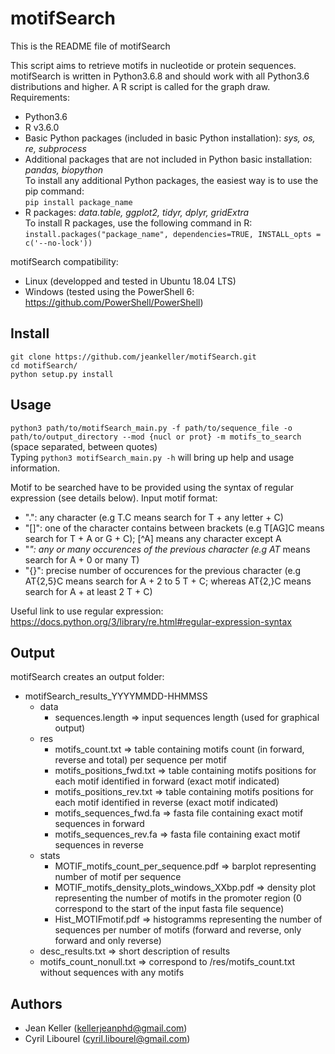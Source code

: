 # **motifSearch**

This is the README file of motifSearch

This script aims to retrieve motifs in nucleotide or protein sequences.
motifSearch is written in Python3.6.8 and should work with all Python3.6 distributions and higher. A R script is called for the graph draw.
Requirements:  
- Python3.6  
- R v3.6.0  
- Basic Python packages (included in basic Python installation): *sys, os, re, subprocess*  
- Additional packages that are not included in Python basic installation: *pandas, biopython*  
To install any additional Python packages, the easiest way is to use the pip command:  
`pip install package_name`  
- R packages: *data.table, ggplot2, tidyr, dplyr, gridExtra*  
To install R packages, use the following command in R:  
`install.packages("package_name", dependencies=TRUE, INSTALL_opts = c('--no-lock'))`  

motifSearch compatibility:  
- Linux (developped and tested in Ubuntu 18.04 LTS)  
- Windows (tested using the PowerShell 6: https://github.com/PowerShell/PowerShell)  

## Install ##  
```
git clone https://github.com/jeankeller/motifSearch.git  
cd motifSearch/  
python setup.py install
```

## Usage ##  
`python3 path/to/motifSearch_main.py -f path/to/sequence_file -o path/to/output_directory --mod {nucl or prot} -m motifs_to_search` (space separated, between quotes)  
Typing `python3 motifSearch_main.py -h` will bring up help and usage information.

Motif to be searched have to be provided using the syntax of regular expression (see details below).
Input motif format:
- ".": any character (e.g T.C means search for T + any letter + C)  
- "[]": one of the character contains between brackets (e.g T[AG]C means search for T + A or G + C); [^A] means any character except A  
- "*": any or many occurences of the previous character (e.g AT* means search for A + 0 or many T)  
- "{}": precise number of occurences for the previous character (e.g AT{2,5}C means search for A + 2 to 5 T + C; whereas AT{2,}C means search for A + at least 2 T + C)  

Useful link to use regular expression: https://docs.python.org/3/library/re.html#regular-expression-syntax  

## Output ##

motifSearch creates an output folder:  
- motifSearch_results_YYYYMMDD-HHMMSS  
  - data  
    - sequences.length => input sequences length (used for graphical output)  
  - res
    - motifs_count.txt => table containing motifs count (in forward, reverse and total) per sequence per motif  
    - motifs_positions_fwd.txt => table containing motifs positions for each motif identified in forward (exact motif indicated)  
    - motifs_positions_rev.txt => table containing motifs positions for each motif identified in reverse (exact motif indicated)  
    - motifs_sequences_fwd.fa => fasta file containing exact motif sequences in forward  
    - motifs_sequences_rev.fa => fasta file containing exact motif sequences in reverse  
  - stats
    - MOTIF_motifs_count_per_sequence.pdf => barplot representing number of motif per sequence  
    - MOTIF_motifs_density_plots_windows_XXbp.pdf => density plot representing the number of motifs in the promoter region (0 correspond to the start of the input fasta file sequence)  
    - Hist_MOTIFmotif.pdf => histogramms representing the number of sequences per number of motifs  (forward and reverse, only forward and only reverse)  
  - desc_results.txt => short description of results  
  - motifs_count_nonull.txt => correspond to /res/motifs_count.txt without sequences with any motifs  

## **Authors** ##

- Jean Keller (kellerjeanphd@gmail.com)
- Cyril Libourel (cyril.libourel@gmail.com)
